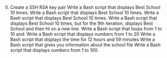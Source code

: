 0. Create a SSH RSA key pair
Write a Bash script that displays Best School 10 times.
Write a Bash script that displays Best School 10 times.
Write a Bash script that displays Best School 10 times.
Write a Bash script that displays Best School 10 times, but for the 9th iteration, displays Best School and then Hi on a new line.
Write a Bash script that loops from 1 to 10 and:
Write a Bash script that displays numbers from 1 to 20
Write a Bash script that displays the time for 12 hours and 59 minutes
Write a Bash script that gives you information about the school file
Write a Bash script that displays numbers from 1 to 100.
